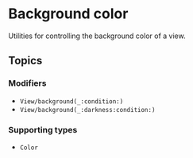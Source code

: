 # Background color

Utilities for controlling the background color of a view.

## Topics

### Modifiers

- ``View/background(_:condition:)``
- ``View/background(_:darkness:condition:)``

### Supporting types

- ``Color``
